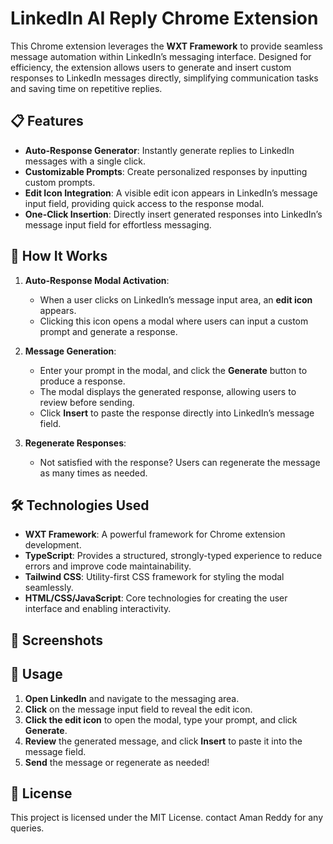 
# LinkedIn AI Reply Chrome Extension

This Chrome extension leverages the **WXT Framework** to provide seamless message automation within LinkedIn’s messaging interface. Designed for efficiency, the extension allows users to generate and insert custom responses to LinkedIn messages directly, simplifying communication tasks and saving time on repetitive replies.

## 📋 Features

- **Auto-Response Generator**: Instantly generate replies to LinkedIn messages with a single click.
- **Customizable Prompts**: Create personalized responses by inputting custom prompts.
- **Edit Icon Integration**: A visible edit icon appears in LinkedIn’s message input field, providing quick access to the response modal.
- **One-Click Insertion**: Directly insert generated responses into LinkedIn’s message input field for effortless messaging.

## 🚀 How It Works

1. **Auto-Response Modal Activation**:
   - When a user clicks on LinkedIn’s message input area, an **edit icon** appears.
   - Clicking this icon opens a modal where users can input a custom prompt and generate a response.

2. **Message Generation**:
   - Enter your prompt in the modal, and click the **Generate** button to produce a response. 
   - The modal displays the generated response, allowing users to review before sending.
   - Click **Insert** to paste the response directly into LinkedIn’s message field.

3. **Regenerate Responses**:
   - Not satisfied with the response? Users can regenerate the message as many times as needed.

## 🛠 Technologies Used

- **WXT Framework**: A powerful framework for Chrome extension development.
- **TypeScript**: Provides a structured, strongly-typed experience to reduce errors and improve code maintainability.
- **Tailwind CSS**: Utility-first CSS framework for styling the modal seamlessly.
- **HTML/CSS/JavaScript**: Core technologies for creating the user interface and enabling interactivity.

## 📸 Screenshots




## 🧩 Usage

1. **Open LinkedIn** and navigate to the messaging area.
2. **Click** on the message input field to reveal the edit icon.
3. **Click the edit icon** to open the modal, type your prompt, and click **Generate**.
4. **Review** the generated message, and click **Insert** to paste it into the message field.
5. **Send** the message or regenerate as needed!

## 📄 License

This project is licensed under the MIT License.
contact Aman Reddy for any queries.

